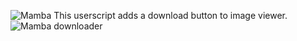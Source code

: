 ![Mamba](http://194.186.171.75/images/default2/mamba/logo.gif)
This userscript adds a download button to image viewer.
![Mamba downloader](http://wolf-et.ru/wp-content/uploads/2011/07/Untitled-2.png)